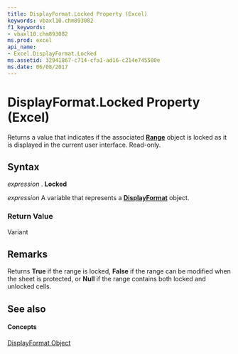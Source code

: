 ```yaml
---
title: DisplayFormat.Locked Property (Excel)
keywords: vbaxl10.chm893082
f1_keywords:
- vbaxl10.chm893082
ms.prod: excel
api_name:
- Excel.DisplayFormat.Locked
ms.assetid: 32941867-c714-cfa1-ad16-c214e745580e
ms.date: 06/08/2017
---
```



# DisplayFormat.Locked Property (Excel)

Returns a value that indicates if the associated  **[Range](Excel.Range(objec).md)** object is locked as it is displayed in the current user interface. Read-only.


## Syntax

 _expression_ . **Locked**

 _expression_ A variable that represents a **[DisplayFormat](Excel.DisplayFormat.md)** object.


### Return Value

Variant


## Remarks

Returns  **True** if the range is locked, **False** if the range can be modified when the sheet is protected, or **Null** if the range contains both locked and unlocked cells.


## See also


#### Concepts


[DisplayFormat Object](Excel.DisplayFormat.md)

